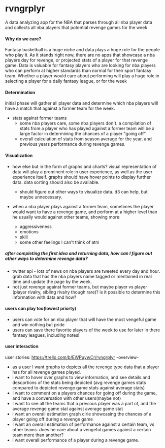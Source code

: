 # rvngrplyr

A data analyzing app for the NBA that parses through all nba player data and collects all nba players that potential revenge games for the week

#### Why do we care?
Fantasy basketball is a huge niche and data plays a huge role for the people who play it. As it stands right now, there are no apps that showcase a nba players day for revenge, or projected stats of a player for that revenge game. Data is valuable for fantasy players who are looking for nba players who can perform at higher standards than normal for their sport fantasy team. Whether a player would care about performing will play a huge role in selecting a player for a daily fantasy league, or for the week


#### Determination
initial phase will gather all player data and determine which nba players will have a match that against a former team for the week.
- stats against former teams
    - some nba players care, some nba players don't. a compilation of stats from a player who has played against a former team will be a large factor in determining the chances of a player "going off"
    - overall calculation of stats from season average for the year, and previous years performance during revenge games.

#### Visualization
- how else but in the form of graphs and charts? visual representation of data will play a prominent role in user experience, as well as the user experience itself. graphs should have hover points to display further data. data sorting should also be available.
    - should figure out other ways to visualize data. d3 can help, but maybe unnecessary.


- when a nba player plays against a former team, sometimes the player would want to have a revenge game, and perform at a higher level than he usually would against other teams, showing more:
    - aggressiveness
    - emotions
    - skill
    - some other feelings I can't think of atm

##### after completing the first idea and returning data, how can I figure out other ways to determine revenge data?
- twitter api - lots of news on nba players are tweeted every day and hour. grab data that has the nba players name tagged or mentioned in real time and update the page by the week.
- not just revenge against former teams, but maybe player vs player (player rivalry, sibling rivalry though rare)? is it possible to determine this information with data and how?

#### users can play too(lowest priorty)
- users can vote for an nba player that will have the most vengeful game and win nothing but pride
- users can save there favorite players of the week to use for later in there fantasy leagues, including notes!

#### user interaction
user stories: https://trello.com/b/EWPuywCr/rvngrplyr
-overview-
- as a user I want graphs to depicts all the revenge type data that a player has for all revenge games played.
- i want to hover over graphs to view information, and see details and descprtions of the stats being depicted (avg revenge games stats compared to depicted revenge game stats against average stats)
- I want to comment on a players chances for going off during the game, and have a conversation with other users(maybe not)
- I want to see all the teams that a previous player was a part of, and the average revenge game stat against average game stat
- i want an overall estimation graph cirle showcasing the chances of a player going off during a revenge game
- I want an overall estimation of performance against a certain team, vs other teams. does he care about a vengeful games against a certain team more than another?
- i want overall performance of a player during a revenge game.
